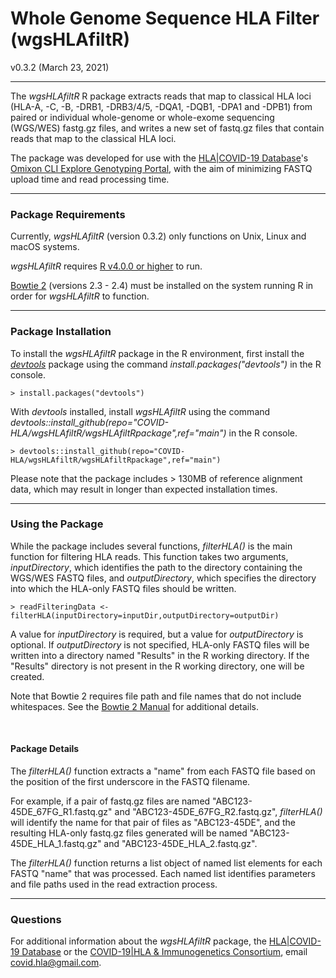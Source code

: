 # Whole Genome Sequence HLA Filter (wgsHLAfiltR)  
v0.3.2 (March 23, 2021)

***
The *wgsHLAfiltR* R package extracts reads that map to classical HLA loci (HLA-A, -C, -B, -DRB1, -DRB3/4/5, -DQA1, -DQB1, -DPA1 and -DPB1) from paired or individual whole-genome or whole-exome sequencing (WGS/WES) fastg.gz files, and writes a new set of fastq.gz files that contain reads that map to the classical HLA loci. 

The package was developed for use with the [HLA|COVID-19 Database](https://database-hlacovid19.org)'s [Omixon CLI Explore Genotyping Portal](https://database-hlacovid19.org/shiny/Omixon-Genotyping-Portal/), with the aim of minimizing FASTQ upload time and read processing time.

***
### Package Requirements
Currently, *wgsHLAfiltR* (version 0.3.2) only functions on Unix, Linux and macOS systems. 

*wgsHLAfiltR* requires [R v4.0.0 or higher](https://cran.r-project.org) to run. 

[Bowtie 2](http://bowtie-bio.sourceforge.net/bowtie2/index.shtml) (versions 2.3 - 2.4) must be installed on the system running R in order for *wgsHLAfiltR* to function.

***
### Package Installation
To install the *wgsHLAfiltR* package in the R environment, first install the [*devtools*](https://CRAN.R-project.org/package=devtools) package using the command *install.packages("devtools")* in the R console.

    > install.packages("devtools")

With *devtools* installed, install *wgsHLAfiltR* using the command *devtools::install_github(repo="COVID-HLA/wgsHLAfiltR/wgsHLAfiltRpackage",ref="main")* in the R console.

    > devtools::install_github(repo="COVID-HLA/wgsHLAfiltR/wgsHLAfiltRpackage",ref="main")

Please note that the package includes > 130MB of reference alignment data, which may result in longer than expected installation times.

***
### Using the Package
While the package includes several functions, *filterHLA()* is the main function for filtering HLA reads. This function takes two arguments, *inputDirectory*, which identifies the path to the directory containing the WGS/WES FASTQ files, and *outputDirectory*, which specifies the directory into which the HLA-only FASTQ files should be written. 

    > readFilteringData <- filterHLA(inputDirectory=inputDir,outputDirectory=outputDir)

A value for *inputDirectory* is required, but a value for *outputDirectory* is optional. If *outputDirectory* is not specified, HLA-only FASTQ files will be written into a directory named "Results" in the R working directory. If the "Results" directory is not present in the R working directory, one will be created.

Note that Bowtie 2 requires file path and file names that do not include whitespaces. See the [Bowtie 2 Manual](http://bowtie-bio.sourceforge.net/bowtie2/manual.shtml#sam-output) for additional details.

<br>
 
#### Package Details
The *filterHLA()* function extracts a "name" from each FASTQ file based on the position of the first underscore in the FASTQ filename. 

For example, if a pair of fastq.gz files are named "ABC123-45DE_67FG_R1.fastq.gz" and "ABC123-45DE_67FG_R2.fastq.gz", *filterHLA()* will identify the name for that pair of files as "ABC123-45DE", and the resulting HLA-only fastq.gz files generated will be named "ABC123-45DE_HLA_1.fastq.gz" and "ABC123-45DE_HLA_2.fastq.gz".

The *filterHLA()* function returns a list object of named list elements for each FASTQ "name" that was processed. Each named list identifies parameters and file paths used in the read extraction process.

***
### Questions
For additional information about the *wgsHLAfiltR* package, the [HLA|COVID-19 Database](https://database-hlacovid19.org) or the [COVID-19|HLA & Immunogenetics Consortium](http://www.hlacovid19.org/about/), email <covid.hla@gmail.com>.